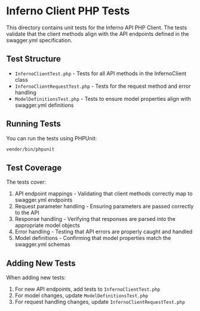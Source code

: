 # Inferno Client PHP Tests

This directory contains unit tests for the Inferno API PHP Client. The tests validate that the client methods align with the API endpoints defined in the swagger.yml specification.

## Test Structure

- `InfernoClientTest.php` - Tests for all API methods in the InfernoClient class
- `InfernoClientRequestTest.php` - Tests for the request method and error handling
- `ModelDefinitionsTest.php` - Tests to ensure model properties align with swagger.yml definitions

## Running Tests

You can run the tests using PHPUnit:

```bash
vendor/bin/phpunit
```

## Test Coverage

The tests cover:

1. API endpoint mappings - Validating that client methods correctly map to swagger.yml endpoints
2. Request parameter handling - Ensuring parameters are passed correctly to the API
3. Response handling - Verifying that responses are parsed into the appropriate model objects
4. Error handling - Testing that API errors are properly caught and handled
5. Model definitions - Confirming that model properties match the swagger.yml schemas

## Adding New Tests

When adding new tests:

1. For new API endpoints, add tests to `InfernoClientTest.php`
2. For model changes, update `ModelDefinitionsTest.php`
3. For request handling changes, update `InfernoClientRequestTest.php`

